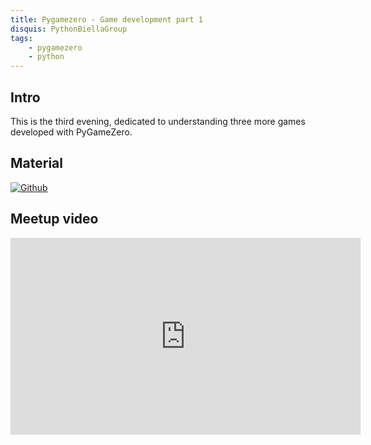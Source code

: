 ```yaml
---
title: Pygamezero - Game development part 1
disquis: PythonBiellaGroup
tags:
    - pygamezero
    - python
---
```

## Intro

This is the third evening, dedicated to understanding three more games developed with PyGameZero.

## Material

[![Github](https://img.shields.io/badge/GitHub-181717.svg?style=for-the-badge&logo=GitHub&logoColor=white)](https://github.com/PythonBiellaGroup/LearningPythonWithGames)

## Meetup video

<iframe width="560" height="315" src="https://www.youtube.com/embed/5BB3_hGxU9o?si=1VWnKRVKQxSR1OE_" title="YouTube video player" frameborder="0" allow="accelerometer; autoplay; clipboard-write; encrypted-media; gyroscope; picture-in-picture; web-share" allowfullscreen></iframe>
